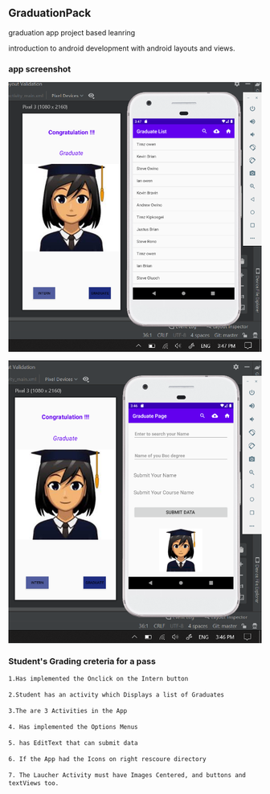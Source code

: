 ## GraduationPack

graduation app project based leanring 

introduction to android development with android layouts and views.

### app screenshot 
 ![home and graduate Activity](app_scr.png)
 
 ![home and List Activity](app_scrn.png)
 

### Student's Grading creteria for a pass 
  
    1.Has implemented the Onclick on the Intern button
  
    2.Student has an activity which Displays a list of Graduates
  
    3.The are 3 Activities in the App
  
    4. Has implemented the Options Menus
  
    5. has EditText that can submit data 
  
    6. If the App had the Icons on right rescoure directory
  
    7. The Laucher Activity must have Images Centered, and buttons and textViews too.
